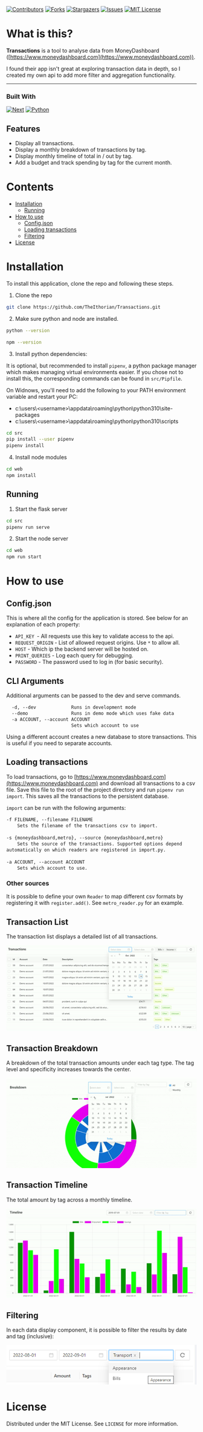 [![Contributors][contributors-shield]][contributors-url]
[![Forks][forks-shield]][forks-url]
[![Stargazers][stars-shield]][stars-url]
[![Issues][issues-shield]][issues-url]
[![MIT License][license-shield]][license-url]

# What is this?

**Transactions** is a tool to analyse data from MoneyDashboard ([https://www.moneydashboard.com](https://www.moneydashboard.com)).

I found their app isn't great at exploring transaction data in depth, so I created my own api to add more filter and aggregation functionality.

---

### Built With

[![Next][next.js]][next-url] [![Python][python]][python-url]

## Features

-   Display all transactions.
-   Display a monthly breakdown of transactions by tag.
-   Display monthly timeline of total in / out by tag.
-   Add a budget and track spending by tag for the current month.

# Contents

-   [Installation](#installation)
    -   [Running](##running)
-   [How to use](#how-to-use)
    -   [Config.json](#config.json)
    -   [Loading transactions](#loading-transactions)
    -   [Filtering](#filtering)
-   [License](#license)

# Installation

To install this application, clone the repo and following these steps.

1. Clone the repo

```sh
git clone https://github.com/TheIthorian/Transactions.git
```

2.  Make sure python and node are installed.

```sh
python --version
```

```sh
npm --version
```

3.  Install python dependencies:

It is optional, but recommended to install `pipenv`, a python package manager which makes managing virtual environments easier.
If you chose not to install this, the corresponding commands can be found in `src/Pipfile`.

On Widnows, you'll need to add the following to your PATH environment variable and restart your PC:

-   c:\users\\<username\>\appdata\roaming\python\python310\site-packages
-   c:\users\\<username\>\appdata\roaming\python\python310\scripts

```sh
cd src
pip install --user pipenv
pipenv install
```

4.  Install node modules

```sh
cd web
npm install
```

## Running

1. Start the flask server

```sh
cd src
pipenv run serve
```

2. Start the node server

```sh
cd web
npm run start
```

# How to use

## Config.json

This is where all the config for the application is stored. See below for an explanation of each property:

-   `API_KEY `- All requests use this key to validate access to the api.
-   `REQUEST_ORIGIN` - List of allowed request origins. Use `*` to allow all.
-   `HOST` - Which ip the backend server will be hosted on.
-   `PRINT_QUERIES` - Log each query for debugging.
-   `PASSWORD` - The password used to log in (for basic security).

## CLI Arguments

Additional arguments can be passed to the dev and serve commands.

```-h, --help           show this help message and exit
  -d, --dev             Runs in development mode
  --demo                Runs in demo mode which uses fake data
  -a ACCOUNT, --account ACCOUNT
                        Sets which account to use
```

Using a different account creates a new database to store transactions. This is useful if you need to separate accounts.

## Loading transactions

To load transactions, go to [https://www.moneydashboard.com](https://www.moneydashboard.com) and download all transactions to a csv file. Save this file to the root of the project directory and run `pipenv run import`. This saves all the transactions to the persistent database.

`import` can be run with the following arguments:

```-h, --help show this help message and exit.
-f FILENAME, --filename FILENAME
    Sets the filename of the transactions csv to import.

-s {moneydashboard,metro}, --source {moneydashboard,metro}
    Sets the source of the transactions. Supported options depend automatically on which readers are registered in import.py.

-a ACCOUNT, --account ACCOUNT
    Sets which account to use.
```

### Other sources

It is possible to define your own `Reader` to map different csv formats by registering it with `register.add()`. See `metro_reader.py` for an example.

## Transaction List

The transaction list displays a detailed list of all transactions.

![The transaction list with the start date filter being changed](./project/list-demo.gif 'Transaction list example')

## Transaction Breakdown

A breakdown of the total transaction amounts under each tag type. The tag level and specificity increases towards the center.

![The transaction breakdown with the start date and tag filter being changed](./project/breakdown-demo.gif 'Transaction breakdown example')

## Transaction Timeline

The total amount by tag across a monthly timeline.

![The transaction timeline with the start date and tag filter being changed](./project/timeline-demo.gif 'Transaction timeline example')

## Filtering

In each data display component, it is possible to filter the results by date and tag (inclusive):

![Two date pickers and a tag filter dropdown used to filter which transactions are included in the data](./project/Filter-example.png 'Filtering example')

# License

Distributed under the MIT License. See `LICENSE` for more information.

<!-- MARKDOWN LINKS & IMAGES -->
<!-- https://www.markdownguide.org/basic-syntax/#reference-style-links -->

[contributors-shield]: https://img.shields.io/github/contributors/TheIthorian/Transactions.svg?style=for-the-badge
[contributors-url]: https://github.com/TheIthorian/Transactions/graphs/contributors
[forks-shield]: https://img.shields.io/github/forks/TheIthorian/Transactions.svg?style=for-the-badge
[forks-url]: https://github.com/TheIthorian/Transactions/network/members
[stars-shield]: https://img.shields.io/github/stars/TheIthorian/Transactions.svg?style=for-the-badge
[stars-url]: https://github.com/TheIthorian/Transactions/stargazers
[issues-shield]: https://img.shields.io/github/issues/TheIthorian/Transactions.svg?style=for-the-badge
[issues-url]: https://github.com/TheIthorian/Transactions/issues
[license-shield]: https://img.shields.io/github/license/TheIthorian/Transactions.svg?style=for-the-badge
[license-url]: https://github.com/TheIthorian/Transactions/blob/master/LICENSE
[next.js]: https://img.shields.io/badge/next.js-000000?style=for-the-badge&logo=nextdotjs&logoColor=white
[next-url]: https://nextjs.org/
[python]: https://img.shields.io/badge/python-3670A0?style=for-the-badge&logo=python&logoColor=ffdd54
[python-url]: https://python.org/
